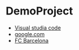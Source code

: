 # DemoProject
- [Visual studia code](https://code.visualstudio.com/)
- [google.com](https://google.com/)
- [FC Barcelona](fcbarcelona.com)